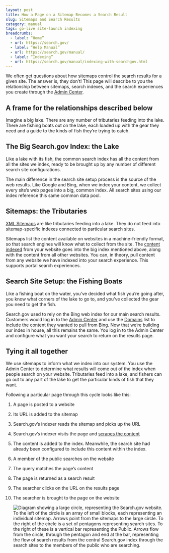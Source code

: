 ```yaml
---
layout: post
title: How a Page on a Sitemap Becomes a Search Result
slug: Sitemaps and Search Results
category: manual
tags: go-live site-launch indexing
breadcrumbs:
  - label: “Home”
  - url: https://search.gov/
  - label: “Help Manual”
  - url: https://search.gov/manual/
  - label: “Indexing”
  - url: https://search.gov/manual/indexing-with-searchgov.html
---
```


We often get questions about how sitemaps control the search results for a given site. The answer is, they don’t! This page will describe to you the relationship between sitemaps, search indexes, and the search experiences you create through the [Admin Center](https://search.usa.gov/sites).

## A frame for the relationships described below

Imagine a big lake. There are any number of tributaries feeding into the lake. There are fishing boats out on the lake, each loaded up with the gear they need and a guide to the kinds of fish they’re trying to catch.

## The Big Search.gov Index: the Lake

Like a lake with its fish, the common search index has all the content from all the sites we index, ready to be brought up by any number of different search site configurations.

The main difference in the search site setup process is the source of the web results. Like Google and Bing, when we index your content, we collect every site’s web pages into a big, common index. All search sites using our index reference this same common data pool.

## Sitemaps: the Tributaries

[XML Sitemaps](https://search.gov/manual/sitemaps.html) are like tributaries feeding into a lake. They do not feed into sitemap-specific indexes connected to particular search sites.

Sitemaps list the content available on websites in a machine-friendly format, so that search engines will know what to collect from the site. The [content indexed](https://search.gov/manual/indexing-with-searchgov.html) from your website goes into the big index mentioned above, along with the content from all other websites. You can, in theory, pull content from any website we have indexed into your search experience. This supports portal search experiences. 

## Search Site Setup: the Fishing Boats

Like a fishing boat on the water, you’ve decided what fish you’re going after, you know what corners of the lake to go to, and you’ve collected the gear you need to get the fish.

Search.gov used to rely on the Bing web index for our main search results. Customers would log in to the [Admin Center](https://search.usa.gov/sites) and use the [Domains](https://search.gov/manual/domains.html) list to include the content they wanted to pull from Bing. Now that we’re building our index in house, all this remains the same. You log in to the Admin Center and configure what you want your search to return on the results page.

## Tying it all together

We use sitemaps to inform what we index into our system. You use the Admin Center to determine what results will come out of the index when people search on your website.
Tributaries feed into a lake, and fishers can go out to any part of the lake to get the particular kinds of fish that they want. 

Following a particular page through this cycle looks like this:

1. A page is posted to a website
1. Its URL is added to the sitemap
1. Search.gov’s indexer reads the sitemap and picks up the URL
1. Search.gov’s indexer visits the page and [scrapes the content](https://search.gov/manual/what-searchgov-indexes.html)
1. The content is added to the index. Meanwhile, the search site had already been configured to include this content within the index.
1. A member of the public searches on the website
1. The query matches the page’s content
1. The page is returned as a search result
1. The searcher clicks on the URL on the results page
1. The searcher is brought to the page on the website

    <img class="img-responsive"
        src="https://search.gov/files/sitemaps-to-search-results.png"
        alt="Diagram showing a large circle, representing the Search.gov website. To the left of the circle is an array of small blocks, each representing an individual sitemap. Arrows point from the sitemaps to the large circle. To the right of the circle is a set of pentagons representing search sites. To the right of these is a vertical bar representing the Public. Arrows flow from the circle, through the pentagon and end at the bar, representing the flow of search results from the central Search.gov index through the search sites to the members of the public who are searching.">
